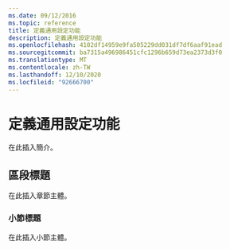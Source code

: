 ```yaml
---
ms.date: 09/12/2016
ms.topic: reference
title: 定義通用設定功能
description: 定義通用設定功能
ms.openlocfilehash: 4102df14959e9fa505229dd031df7df6aaf91ead
ms.sourcegitcommit: ba7315a496986451cfc1296b659d73ea2373d3f0
ms.translationtype: MT
ms.contentlocale: zh-TW
ms.lasthandoff: 12/10/2020
ms.locfileid: "92666700"
---
```

# <a name="defining-common-configuration-features"></a>定義通用設定功能

在此插入簡介。

## <a name="section-heading"></a>區段標題

在此插入章節主體。

### <a name="subsection-heading"></a>小節標題

在此插入小節主體。
